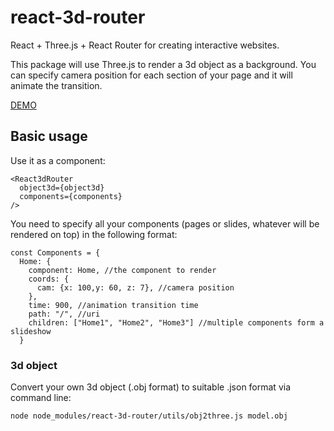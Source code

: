 
# react-3d-router
React + Three.js + React Router for creating interactive websites.

This package will use Three.js to render a 3d object as a background. You can specify camera position for each section of your page and it will animate the transition.

[DEMO](https://joja.agency)

## Basic usage

Use it as a component:
```
<React3dRouter
  object3d={object3d}
  components={components}
/>
```


You need to specify all your components (pages or slides, whatever will be rendered on top) in the following format:
```
const Components = {
  Home: {
    component: Home, //the component to render
    coords: {
      cam: {x: 100,y: 60, z: 7}, //camera position
    },
    time: 900, //animation transition time
    path: "/", //uri
    children: ["Home1", "Home2", "Home3"] //multiple components form a slideshow
  }
  ```



### 3d object
Convert your own 3d object (.obj format) to suitable .json format via command line:

```
node node_modules/react-3d-router/utils/obj2three.js model.obj
```